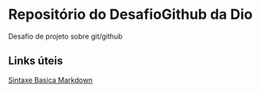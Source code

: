 # Repositório do DesafioGithub da Dio
Desafio de projeto sobre git/github

## Links úteis
[Sintaxe Basica Markdown](https://www.markdownguide.org/basic-syntax/)
